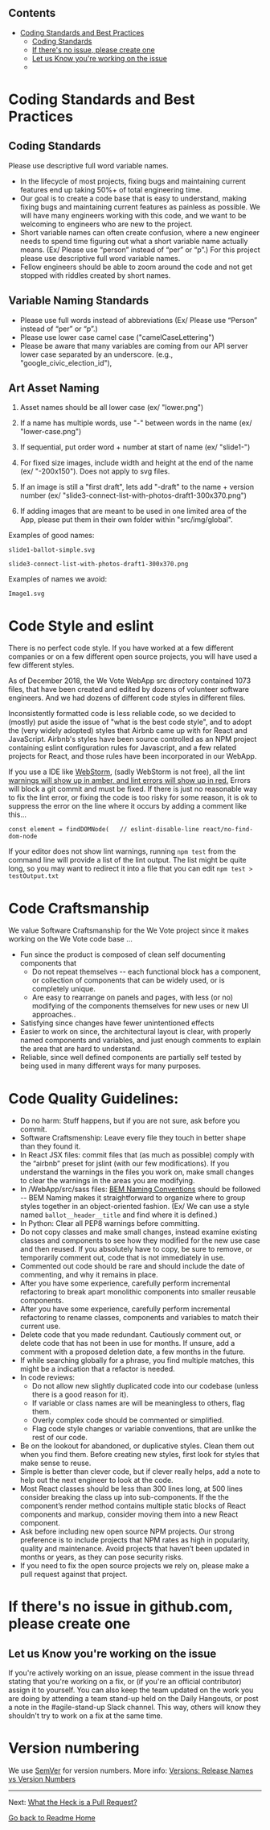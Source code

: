 <!-- START doctoc generated TOC please keep comment here to allow auto update -->
<!-- DON'T EDIT THIS SECTION, INSTEAD RE-RUN doctoc TO UPDATE -->
## Contents

- [Coding Standards and Best Practices](#coding-standards-and-best-practices)
  - [Coding Standards](#coding-standards)
  - [If there's no issue, please create one](#if-theres-no-issue-please-create-one)
  - [Let us Know you're working on the issue](#let-us-know-youre-working-on-the-issue)
  - [](#)

<!-- END doctoc generated TOC please keep comment here to allow auto update -->

# Coding Standards and Best Practices

## Coding Standards

Please use descriptive full word variable names.

* In the lifecycle of most projects, fixing bugs and maintaining current features end up taking 50%+ of total engineering time.
* Our goal is to create a code base that is easy to understand, making fixing bugs and maintaining 
current features as painless as possible. We will have many engineers working with this code, 
and we want to be welcoming to engineers who are new to the project.
* Short variable names can often create confusion, where a new engineer needs to spend time 
figuring out what a short variable name actually means. (Ex/ Please use “person” instead of “per” or “p”.) 
For this project please use descriptive full word variable names.
* Fellow engineers should be able to zoom around the code and not get stopped with riddles created by short names.

## Variable Naming Standards

* Please use full words instead of abbreviations (Ex/ Please use “Person” instead of “per” or “p”.)
* Please use lower case camel case ("camelCaseLettering")
* Please be aware that many variables are coming from our API server lower case separated by an underscore. 
(e.g., "google_civic_election_id"), 


## Art Asset Naming

1. Asset names should be all lower case (ex/ "lower.png")
 
2. If a name has multiple words, use "-" between words in the name (ex/ "lower-case.png")

3. If sequential, put order word + number at start of name (ex/ "slide1-")

4. For fixed size images, include width and height at the end of the name (ex/ "-200x150"). 
Does not apply to svg files.

5. If an image is still a "first draft", lets add "-draft" to the name + version number (ex/ 
"slide3-connect-list-with-photos-draft1-300x370.png")

6. If adding images that are meant to be used in one limited area of the App, 
please put them in their own folder within "src/img/global".

Examples of good names:

    slide1-ballot-simple.svg

    slide3-connect-list-with-photos-draft1-300x370.png
    
Examples of names we avoid:

    Image1.svg


# Code Style and eslint

There is no perfect code style.  If you have worked at a few different companies or on a few different open source projects, you
will have used a few different styles.

As of December 2018, the We Vote WebApp src directory contained 1073 files, that have been created and edited by dozens of volunteer
software engineers.  And we had dozens of different code styles in different files.

Inconsistently formatted code is less reliable code, so we decided to (mostly) put aside the 
issue of "what is the best code style", and to adopt the (very widely adopted) styles
that Airbnb came up with for React and JavaScript.  Airbnb's styles have been source controlled 
as an NPM project containing eslint configuration rules for Javascript, and a few related projects for React, and those
rules have been incorporated in our WebApp.

If you use a IDE like [WebStorm](https://www.jetbrains.com/webstorm/), (sadly WebStorm is not free), all the lint [warnings will show up in amber, and lint
errors will show up in red.](https://www.themarketingtechnologist.co/eslint-with-airbnb-javascript-style-guide-in-webstorm/)  Errors will block a git commit and must be fixed.  If there is just
no reasonable way to fix the lint error, or fixing the code is too risky for some reason, it is ok
to suppress the error on the line where it occurs by adding a comment like this...

```const element = findDOMNode(   // eslint-disable-line react/no-find-dom-node```

If your editor does not show lint warnings, running `npm test` from the command line will provide a list of the lint output.
The list might be quite long, so you may want to redirect it into a file that you can edit `npm test > testOutput.txt`

# Code Craftsmanship

We value Software Craftsmanship for the We Vote project since it makes working on the We Vote code base …
* Fun since the product is composed of clean self documenting components that 
  * Do not repeat themselves -- each functional block has a component, or collection of components that can be widely used, or is completely unique.
  * Are easy to rearrange on panels and pages, with less (or no) modifying of the components themselves for new uses or new UI approaches..
* Satisfying since changes have fewer unintentioned effects
* Easier to work on since, the architectural layout is clear, with properly named components and variables, and just enough comments to explain the area that are hard to understand.
* Reliable, since well defined components are partially self tested by being used in many different ways for many purposes.



# Code Quality Guidelines:
* Do no harm:  Stuff happens, but if you are not sure, ask before you commit.
* Software Craftsmenship: Leave every file they touch in better shape than they found it. 
* In React JSX files: commit files that (as much as possible) comply with the “airbnb” preset for jslint (with our few modifications). If you understand the warnings in the files you work on, make small changes to clear the warnings in the areas you are modifying.
* In /WebApp/src/sass files: [BEM Naming Conventions](../working/STYLING.md) should be followed -- BEM Naming makes it straightforward to organize where to group styles together in an object-oriented fashion. (Ex/ We can use a style named `ballot__header__title` and find where it is defined.)
* In Python: Clear all PEP8 warnings before committing.
* Do not copy classes and make small changes, instead examine existing classes and components to see how they modified for the new use case and then reused.  If you absolutely have to copy, be sure to remove, or temporarily comment out, code that is not immediately in use.  
* Commented out code should be rare and should include the date of commenting, and why it remains in place.
* After you have some experience, carefully perform incremental refactoring to break apart monolithic components into smaller reusable components.
* After you have some experience, carefully perform incremental refactoring to rename classes, components and variables to match their current use.
* Delete code that you made redundant.  Cautiously comment out, or delete code that has not been in use for months. If unsure, add a comment with a proposed deletion date, a few months in the future.
* If while searching globally for a phrase, you find multiple matches, this might be a indication that a refactor is needed.
* In code reviews:
   * Do not allow new slightly duplicated code into our codebase (unless there is a good reason for it).
   * If variable or class names are will be meaningless to others, flag them.
   * Overly complex code should be commented or simplified.
   * Flag code style changes or variable conventions, that are unlike the rest of our code.
* Be on the lookout for abandoned, or duplicative styles.  Clean them out when you find them.  Before creating new styles, first look for styles that make sense to reuse.
* Simple is better than clever code, but if clever really helps, add a note to help out the next engineer to look at the code.
* Most React classes should be less than 300 lines long, at 500 lines consider breaking the class up into sub-components.  If the the component’s render method contains multiple static blocks of React components and markup, consider moving them into a new React component.
* Ask before including new open source NPM projects.  Our strong preference is to include projects that NPM rates as high in popularity, quality and maintenance. Avoid projects that haven’t been updated in months or years, as they can pose security risks.
* If you need to fix the open source projects we rely on, please make a pull request against that project.


# If there's no issue in github.com, please create one

## Let us Know you're working on the issue

If you're actively working on an issue, please comment in the issue thread stating that you're working on a fix, or (if you're an official contributor) assign it to yourself. You can also keep the team updated on the work you are doing by attending a team stand-up held on the Daily Hangouts, or post a note in the #agile-stand-up Slack channel. This way, others will know they shouldn't try to work on a fix at the same time.


# Version numbering

We use [SemVer](http://semver.org/) for version numbers. More info: [Versions: Release Names vs Version Numbers](versions/index.md)

---

Next: [What the Heck is a Pull Request?](PULL_REQUEST_BACKGROUND.md)

[Go back to Readme Home](../../README.md)
